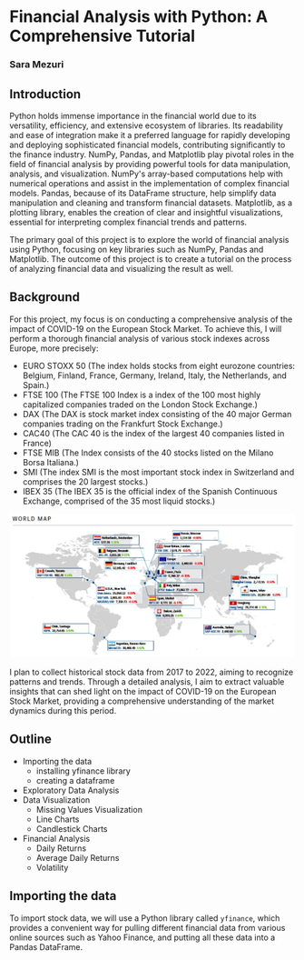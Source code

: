 # Financial Analysis with Python: A Comprehensive Tutorial

### Sara Mezuri

## Introduction

Python holds immense importance in the financial world due to its versatility, efficiency, and extensive ecosystem of libraries. Its readability and ease of integration make it a preferred language for rapidly developing and deploying sophisticated financial models, contributing significantly to the finance industry.
NumPy, Pandas, and Matplotlib play pivotal roles in the field of financial analysis by providing powerful tools for data manipulation, analysis, and visualization. 
NumPy's array-based computations help with numerical operations and assist in the implementation of complex financial models.
Pandas, because of its DataFrame structure, help simplify data manipulation and cleaning and transform financial datasets.
Matplotlib, as a plotting library, enables the creation of clear and insightful visualizations, essential for interpreting complex financial trends and patterns.

The primary goal of this project is to explore the world of financial analysis using Python, focusing on key libraries such as NumPy, Pandas and Matplotlib. The outcome of this project is to create a tutorial on the process of analyzing financial data and visualizing the result as well. 

## Background

For this project, my focus is on conducting a comprehensive analysis of the impact of COVID-19 on the European Stock Market. 
To achieve this, I will perform a thorough financial analysis of various stock indexes across Europe, more precisely: 

* EURO STOXX 50 (The index holds stocks from eight eurozone countries: Belgium, Finland, France, Germany, Ireland, Italy, the Netherlands, and Spain.)
* FTSE 100 (The FTSE 100 Index is a index of the 100 most highly capitalized companies traded on the London Stock Exchange.)
* DAX (The DAX is stock market index consisting of the 40 major German companies trading on the Frankfurt Stock Exchange.)
* CAC40 (The CAC 40 is the index of the largest 40 companies listed in France)
* FTSE MIB (The Index consists of the 40 stocks listed on the Milano Borsa Italiana.)
* SMI (The index SMI is the most important stock index in Switzerland and comprises the 20 largest stocks.) 
* IBEX 35 (The IBEX 35 is the official index of the Spanish Continuous Exchange, comprised of the 35 most liquid stocks.)

![A representation of the world stock market](world-markets.jpg)

I plan to collect historical stock data from 2017 to 2022, aiming to recognize patterns and trends. Through a detailed analysis, I aim to extract valuable insights that can shed light on the impact of COVID-19 on the European Stock Market, providing a comprehensive understanding of the market dynamics during this period.

## Outline

* Importing the data
    - installing yfinance library
    - creating a dataframe
* Exploratory Data Analysis
* Data Visualization    
    - Missing Values Visualization
    - Line Charts
    - Candlestick Charts
* Financial Analysis 
    - Daily Returns
    - Average Daily Returns 
    - Volatility

## Importing the data

To import stock data, we will use a Python library called `yfinance`, which provides a convenient way for pulling different financial data from various online sources such as Yahoo Finance, and putting all these data into a Pandas DataFrame. 
